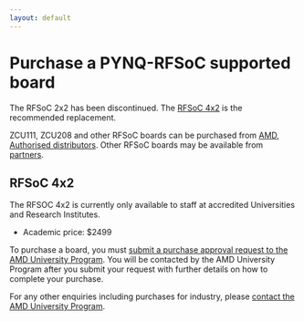 ```yaml
---
layout: default
---
```


# Purchase a PYNQ-RFSoC supported board

The RFSoC 2x2 has been discontinued. The [RFSoC 4x2](rfsoc_4x2_overview.html) is the recommended replacement.

ZCU111, ZCU208 and other RFSoC boards can be purchased from [AMD](https://www.xilinx.com/products/boards-and-kits/), [Authorised distributors](https://www.xilinx.com/about/contact/locations.html?preSelect=Authorized%20Distributors#authorizedDistributors). Other RFSoC boards may be available from [partners](https://www.xilinx.com/xilinx-partner-program.html). 

## RFSoC 4x2

The RFSOC 4x2 is currently only available to staff at accredited Universities and Research Institutes.

* Academic price: $2499

To purchase a board, you must [submit a purchase approval request to the AMD University Program](https://account.amd.com/en/member/aup/aup_rfsoc_academic_pricing_request.html). You will be contacted by the AMD  University Program after you submit your request with further details on how to complete your purchase.

For any other enquiries including purchases for industry, please [contact the AMD University Program](mailto:aup@amd.com).
